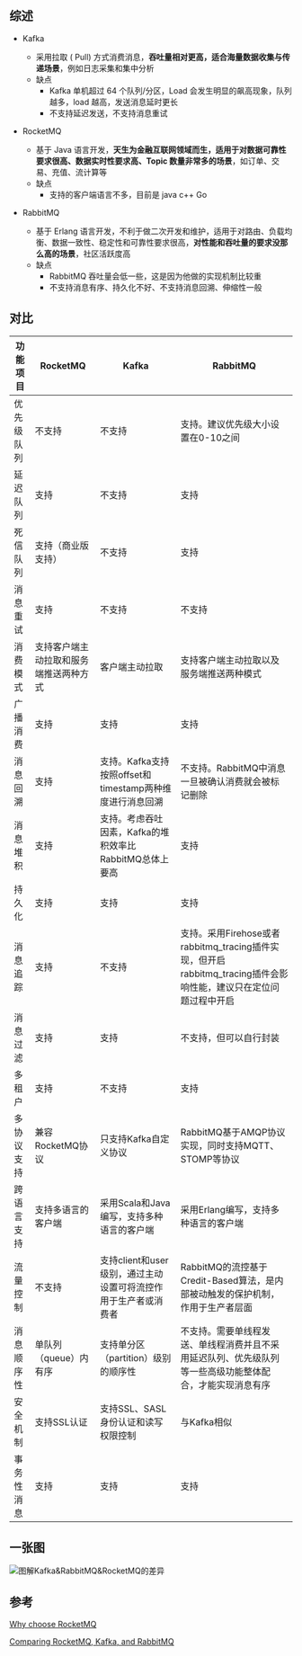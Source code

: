 ## 综述

- Kafka

  - 采用拉取 ( Pull) 方式消费消息，**吞吐量相对更高，适合海量数据收集与传递场景**，例如日志采集和集中分析
  - 缺点
    - Kafka 单机超过 64 个队列/分区，Load 会发生明显的飙高现象，队列越多，load 越高，发送消息延时更长
    - 不支持延迟发送，不支持消息重试

- RocketMQ 

  - 基于 Java 语言开发，**天生为金融互联网领域而生，适用于对数据可靠性要求很高、数据实时性要求高、Topic 数量非常多的场景**，如订单、交易、充值、流计算等
  - 缺点
    - 支持的客户端语言不多，目前是 java c++ Go

- RabbitMQ

  - 基于 Erlang 语言开发，不利于做二次开发和维护，适用于对路由、负载均衡、数据一致性、稳定性和可靠性要求很高，**对性能和吞吐量的要求没那么高的场景**，社区活跃度高
  - 缺点
    - RabbitMQ 吞吐量会低一些，这是因为他做的实现机制比较重
    - 不支持消息有序、持久化不好、不支持消息回溯、伸缩性一般



## 对比

| 功能项目   | RocketMQ                               | Kafka                                                        | RabbitMQ                                                     |
| ---------------------------------------- | ---------------------------------------- | ---------------------------------------- | ---------------------------------------- |
| 优先级队列 | 不支持                                 | 不支持                                                       | 支持。建议优先级大小设置在0-10之间                         |
| 延迟队列   | 支持                                   | 不支持                                                       | 支持                                                         |
| 死信队列   | 支持（商业版支持）                    | 不支持                                                       | 支持                                                         |
| 消息重试   | 支持                                   | 不支持                                                       | 不支持                                                       |
| 消费模式   | 支持客户端主动拉取和服务端推送两种方式 | 客户端主动拉取                                               | 支持客户端主动拉取以及服务端推送两种模式                     |
| 广播消费   | 支持                                   | 支持                                                         | 支持                                                         |
| 消息回溯   | 支持                                   | 支持。Kafka支持按照offset和timestamp两种维度进行消息回溯   | 不支持。RabbitMQ中消息一旦被确认消费就会被标记删除         |
| 消息堆积   | 支持                                   | 支持。考虑吞吐因素，Kafka的堆积效率比RabbitMQ总体上要高    | 支持                                                         |
| 持久化     | 支持                                   | 支持                                                         | 支持                                                         |
| 消息追踪   | 支持                                   | 不支持                                                       | 支持。采用Firehose或者rabbitmq_tracing插件实现，但开启rabbitmq_tracing插件会影响性能，建议只在定位问题过程中开启 |
| 消息过滤   | 支持                                   | 支持                                                         | 不支持，但可以自行封装                                     |
| 多租户     | 支持                                   | 不支持                                                       | 支持                                                         |
| 多协议支持 | 兼容RocketMQ协议                       | 只支持Kafka自定义协议                                      | RabbitMQ基于AMQP协议实现，同时支持MQTT、STOMP等协议        |
| 跨语言支持 | 支持多语言的客户端                     | 采用Scala和Java编写，支持多种语言的客户端                  | 采用Erlang编写，支持多种语言的客户端                       |
| 流量控制   | 不支持                              | 支持client和user级别，通过主动设置可将流控作用于生产者或消费者 | RabbitMQ的流控基于Credit-Based算法，是内部被动触发的保护机制，作用于生产者层面 |
| 消息顺序性 | 单队列（queue）内有序                  | 支持单分区（partition）级别的顺序性                        | 不支持。需要单线程发送、单线程消费并且不采用延迟队列、优先级队列等一些高级功能整体配合，才能实现消息有序 |
| 安全机制   | 支持SSL认证                            | 支持SSL、SASL身份认证和读写权限控制                        | 与Kafka相似                                                  |
| 事务性消息 | 支持                                   | 支持                                                         | 支持                                                         |



## 一张图

![图解Kafka&RabbitMQ&RocketMQ的差异](https://img-note.langyastudio.com/202212072359914.png?x-oss-process=style/watermark)



## 参考

[Why choose RocketMQ](https://rocketmq.apache.org/docs/)

[Comparing RocketMQ, Kafka, and RabbitMQ](https://support.huaweicloud.com/intl/en-us/productdesc-hrm/hrm-pd-005.html)